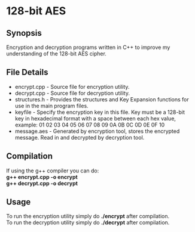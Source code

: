 # 128-bit AES

## Synopsis

Encryption and decryption programs written in C++ to improve my understanding of the 128-bit AES cipher.

## File Details

-   encrypt.cpp - Source file for encryption utility.
-   decrypt.cpp - Source file for decryption utility.
-   structures.h - Provides the structures and Key Expansion functions for use in the main program files.
-   keyfile - Specify the encryption key in this file. Key must be a 128-bit key in hexadecimal format with a space between each hex value, example: 01 02 03 04 05 06 07 08 09 0A 0B 0C 0D 0E 0F 10
-   message.aes - Generated by encryption tool, stores the encrypted message. Read in and decrypted by decryption tool.

## Compilation

If using the g++ compiler you can do:  
**g++ encrypt.cpp -o encrypt**  
**g++ decrypt.cpp -o decrypt**

## Usage

To run the encryption utility simply do **./encrypt** after compilation.  
To run the decryption utility simply do **./decrypt** after compilation.
